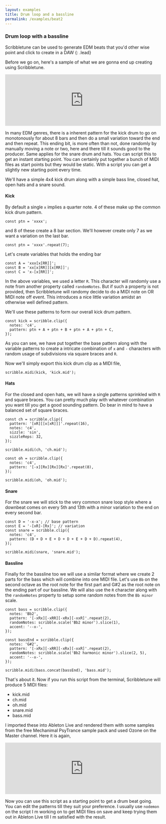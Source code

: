 ```yaml
---
layout: examples
title: Drum loop and a bassline
permalink: /examples/beat2
---
```


### Drum loop with a bassline

Scribbletune can be used to generate EDM beats that you'd other wise point and click to create in a DAW
{: .lead}

Before we go on, here's a sample of what we are gonna end up creating using Scribbletune.

<iframe width="100%" height="166" scrolling="no" frameborder="no" allow="autoplay" src="https://w.soundcloud.com/player/?url=https%3A//api.soundcloud.com/tracks/653204363&color=%23080404&auto_play=false&hide_related=false&show_comments=true&show_user=true&show_reposts=false&show_teaser=true"></iframe>

In many EDM genres, there is a inherent pattern for the kick drum to go on monotonously for about 8 bars and then do a small variation toward the end and then repeat. This ending bit, is more often than not, done randomly by manually moving a note or two, here and there till it sounds good to the producer. Same applies for the snare drum and hats. You can script this to get an instant starting point. You can certainly put together a bunch of MIDI files as start points but they would be static. With a script you can get a slightly new starting point every time.

We'll have a simple 4x4 kick drum along with a simple bass line, closed hat, open hats and a snare sound.

#### Kick

By default a single `x` implies a quarter note. 4 of these make up the common kick drum pattern.

```
const ptn = 'xxxx';
```

and 8 of these create a 8 bar section. We'll however create only 7 as we want a variation on the last bar.

```
const ptn = 'xxxx'.repeat(7);
```

Let's create variables that holds the ending bar

```
const A = 'xxx[x[RR]]';
const B = 'xx[x[RR]][x[RR]]';
const C = 'x-[x[RR]]';
```

In the above variables, we used a letter `R`. This character will randomly use a note from another property called `randomNotes`. But if such a property is not provided, then Scribbletune will randomy decide to do a MIDI note on OR MIDI note off event. This introduces a nice little variation amidst an otherwise well defined pattern.

We'll use these patterns to form our overall kick drum pattern.

```
const kick = scribble.clip({
  notes: 'c4',
  pattern: ptn + A + ptn + B + ptn + A + ptn + C,
});
```

As you can see, we have put together the base pattern along with the variable patterns to create a intricate combination of `x` and `-` characters with random usage of subdivisions via square braces and `R`.

Now we'll simply export this kick drum clip as a MIDI file,

```
scribble.midi(kick, 'kick.mid');
```

#### Hats

For the closed and open hats, we will have a single patterns sprinkled with `R` and square braces. You can pretty much play with whatever combination you want till you get a good sounding pattern. Do bear in mind to have a balanced set of square braces.

```
const ch = scribble.clip({
  pattern: '[xR][[x[xR]]]'.repeat(16),
  notes: 'c4',
  sizzle: 'sin',
  sizzleReps: 32,
});

scribble.midi(ch, 'ch.mid');

const oh = scribble.clip({
  notes: 'c4',
  pattern: '[-x][Rx][Rx][Rx]'.repeat(8),
});

scribble.midi(oh, 'oh.mid');
```

#### Snare

For the snare we will stick to the very common snare loop style where a downbeat comes on every 5th and 13th with a minor variation to the end on every second bar.

```
const D = '-x-x'; // base pattern
const E = '-[xR]-[Rx]'; // variation
const snare = scribble.clip({
  notes: 'c4',
  pattern: (D + D + E + D + D + E + D + D).repeat(4),
});

scribble.midi(snare, 'snare.mid');
```

#### Bassline

Finally for the bassline too we will use a similar format where we create 2 parts for the bass which will combine into one MIDI file. Let's use `Bb` on the second octave as the root note for the first part and G#2 as the root note on the ending part of our bassline. We will also use the `R` character along with the `randomNotes` property to setup some random notes from the `Bb minor` scale.

```
const bass = scribble.clip({
  notes: 'Bb2',
  pattern: '[-xRx][-xRR][-xRx][-xxR]'.repeat(2),
  randomNotes: scribble.scale('Bb2 minor').slice(1),
  accent: '--x-',
});

const bassEnd = scribble.clip({
  notes: 'G#2',
  pattern: '[-xRx][-xRR][-xRx][-xxR]'.repeat(2),
  randomNotes: scribble.scale('Bb2 harmonic minor').slice(2, 5),
  accent: '--x-',
});

scribble.midi(bass.concat(bassEnd), 'bass.mid');
```

That's about it. Now if you run this script from the terminal, Scribbletune will produce 5 MIDI files:

- kick.mid
- ch.mid
- oh.mid
- snare.mid
- bass.mid

I imported these into Ableton Live and rendered them with some samples from the free Mechanimal PsyTrance sample pack and used Ozone on the Master channel. Here it is again,

<iframe width="100%" height="166" scrolling="no" frameborder="no" allow="autoplay" src="https://w.soundcloud.com/player/?url=https%3A//api.soundcloud.com/tracks/653204363&color=%23080404&auto_play=false&hide_related=false&show_comments=true&show_user=true&show_reposts=false&show_teaser=true"></iframe>

Now you can use this script as a starting point to get a drum beat going. You can edit the patterns till they suit your preference. I usually use `nodemon` on the script I m working on to get MIDI files on save and keep trying them out in Ableton Live till I m satisfied with the result.
